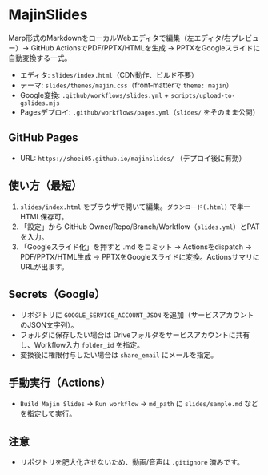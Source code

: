 # MajinSlides

Marp形式のMarkdownをローカルWebエディタで編集（左エディタ/右プレビュー）→ GitHub ActionsでPDF/PPTX/HTMLを生成 → PPTXをGoogleスライドに自動変換する一式。

- エディタ: `slides/index.html`（CDN動作、ビルド不要）
- テーマ: `slides/themes/majin.css`（front‑matterで `theme: majin`）
- Google変換: `.github/workflows/slides.yml` + `scripts/upload-to-gslides.mjs`
- Pagesデプロイ: `.github/workflows/pages.yml`（`slides/` をそのまま公開）

## GitHub Pages
- URL: `https://shoei05.github.io/majinslides/` （デプロイ後に有効）

## 使い方（最短）
1. `slides/index.html` をブラウザで開いて編集。`ダウンロード(.html)` で単一HTML保存可。
2. 「設定」から GitHub Owner/Repo/Branch/Workflow（`slides.yml`）とPATを入力。
3. 「Googleスライド化」を押すと .md をコミット → Actionsをdispatch → PDF/PPTX/HTML生成 → PPTXをGoogleスライドに変換。ActionsサマリにURLが出ます。

## Secrets（Google）
- リポジトリに `GOOGLE_SERVICE_ACCOUNT_JSON` を追加（サービスアカウントのJSON文字列）。
- フォルダに保存したい場合は Driveフォルダをサービスアカウントに共有し、Workflow入力 `folder_id` を指定。
- 変換後に権限付与したい場合は `share_email` にメールを指定。

## 手動実行（Actions）
- `Build Majin Slides` → `Run workflow` → `md_path` に `slides/sample.md` などを指定して実行。

## 注意
- リポジトリを肥大化させないため、動画/音声は `.gitignore` 済みです。

